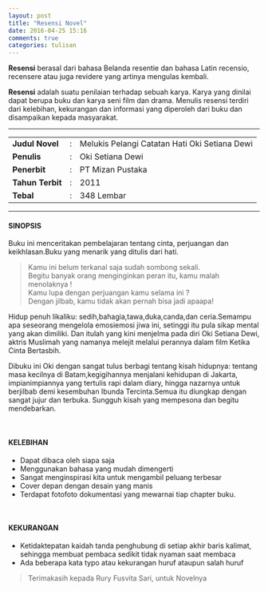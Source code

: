 ```yaml
---
layout: post
title: "Resensi Novel"
date: 2016-04-25 15:16
comments: true
categories: tulisan
---
```


<b>Resensi</b> berasal dari bahasa Belanda resentie dan bahasa Latin recensio, recensere atau juga revidere yang artinya mengulas kembali. 

<b>Resensi</b> adalah suatu penilaian terhadap sebuah karya. Karya yang dinilai dapat berupa buku dan karya seni film dan drama. Menulis resensi terdiri dari kelebihan, kekurangan dan informasi yang diperoleh dari buku dan disampaikan kepada masyarakat.

<!-- more -->

<hr />

<table>
    <tr>
        <td><b>Judul Novel</b></td>
        <td> :</td>
        <td>Melukis Pelangi Catatan Hati Oki Setiana Dewi</td>
    </tr>
    <tr>
        <td><b>Penulis</b></td>
        <td>:</td>
        <td>Oki Setiana Dewi</td>
    </tr>
    <tr>
        <td><b>Penerbit</b></td>
        <td>:</td>
        <td>PT Mizan Pustaka</td>
    </tr>
    <tr>
        <td><b>Tahun Terbit</b></td>
        <td>:</td>
        <td>2011</td>
    </tr>
    <tr>
        <td><b>Tebal</b></td>
        <td>:</td>
        <td>348 Lembar</td>
    </tr>
</table>

<hr />

#### SINOPSIS

Buku ini menceritakan pembelajaran tentang cinta, perjuangan dan keikhlasan.Buku yang menarik
yang ditulis dari hati.

>Kamu ini belum terkanal saja sudah sombong sekali.<br />
>Begitu banyak orang menginginkan peran itu, kamu malah menolaknya !<br />
>Kamu lupa dengan perjuangan kamu selama ini ?<br />
>Dengan jilbab, kamu tidak akan pernah bisa jadi apa­apa!

Hidup penuh lika­liku: sedih,bahagia,tawa,duka,canda,dan ceria.Semampu apa seseorang
mengelola emosi­emosi jiwa ini, setinggi itu pula sikap mental yang akan dimiliki. Dan itulah yang
kini menjelma pada diri Oki Setiana Dewi, aktris Muslimah yang namanya melejit melalui
perannya dalam film Ketika Cinta Bertasbih.

Dibuku ini Oki dengan sangat tulus berbagi tentang kisah hidupnya: tentang masa kecilnya di
Batam,kegigihannya menjalani kehidupan di Jakarta, impian­impiannya yang tertulis rapi dalam
diary, hingga nazarnya untuk berjilbab demi kesembuhan Ibunda Tercinta.Semua itu diungkap
dengan sangat jujur dan terbuka. Sungguh kisah yang mempesona dan begitu mendebarkan.

<br />

#### KELEBIHAN

* Dapat dibaca oleh siapa saja
* Menggunakan bahasa yang mudah dimengerti
* Sangat menginspirasi kita untuk mengambil peluang terbesar
* Cover depan dengan desain yang manis
* Terdapat foto­foto dokumentasi yang mewarnai tiap chapter buku.

<br />

#### KEKURANGAN

* Ketidaktepatan kaidah tanda penghubung di setiap akhir baris kalimat, sehingga membuat pembaca sedikit tidak nyaman saat membaca
* Ada beberapa kata typo atau kekurangan huruf ataupun salah huruf

> Terimakasih kepada Rury Fusvita Sari, untuk Novelnya
